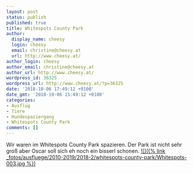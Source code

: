 ```yaml
---
layout: post
status: publish
published: true
title: Whitespots County Park
author:
  display_name: cheesy
  login: cheesy
  email: christine@cheesy.at
  url: http://www.cheesy.at/
author_login: cheesy
author_email: christine@cheesy.at
author_url: http://www.cheesy.at/
wordpress_id: 36325
wordpress_url: http://www.cheesy.at/?p=36325
date: '2018-10-06 17:49:12 +0100'
date_gmt: '2018-10-06 15:49:12 +0100'
categories:
- Ausflug
- Tiere
- Hundespaziergang
- Whitespots County Park
comments: []
---
```

Wir waren im Whitespots County Park spazieren. Der Park ist nicht sehr groß aber Oscar soll sich eh noch ein bisserl schonen.
[![]({% link _fotos/ausfluege/2010-2019/2018-2/whitespots-county-park/Whitespots-003.jpg %})](http://www.cheesy.at/fotos/ausfluege/2018-2/whitespots-county-park/)
